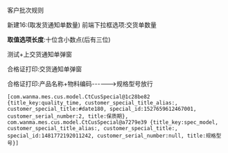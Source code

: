 客户批次规则

新建16:(取发货通知单数量) 	前端下拉框选项:交货单数量

**取值选项长度**:十位含小数点(后有三位)

测试+上交货通知单弹窗

合格证打印:交货通知单弹窗





合格证打印:产品名称+物料编码------>规格型号放行







```
[com.wanma.mes.cus.model.CtCusSpecial@1c28be82 {title_key:quality_time, customer_special_title_alias:, customer_special_title:#date180, special_id:1527659612467001, customer_serial_number:2, title:保质期}, com.wanma.mes.cus.model.CtCusSpecial@a7279e39 {title_key:spec_model, customer_special_title_alias:, customer_special_title:, special_id:1481772192011242, customer_serial_number:null, title:规格型号}]
```

